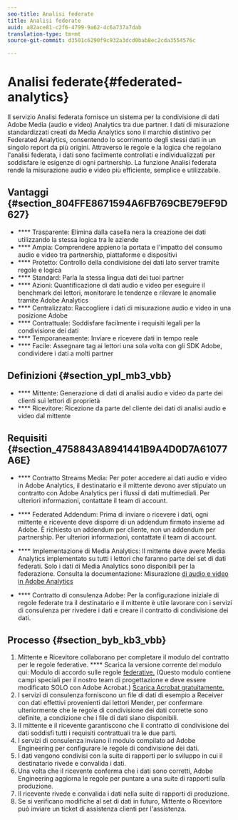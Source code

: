 ```yaml
---
seo-title: Analisi federate
title: Analisi federate
uuid: a82ace81-c2f6-4799-9a62-4c6a737a7dab
translation-type: tm+mt
source-git-commit: d3501c6290f9c932a3dcd0bab8ec2cda3554576c

---
```



# Analisi federate{#federated-analytics}

Il servizio Analisi federata fornisce un sistema per la condivisione di dati Adobe Media (audio e video) Analytics tra due partner. I dati di misurazione standardizzati creati da Media Analytics sono il marchio distintivo per Federated Analytics, consentendo lo scorrimento degli stessi dati in un singolo report da più origini. Attraverso le regole e la logica che regolano l'analisi federata, i dati sono facilmente controllati e individualizzati per soddisfare le esigenze di ogni partnership. La funzione Analisi federata rende la misurazione audio e video più efficiente, semplice e utilizzabile.

## Vantaggi {#section_804FFE8671594A6FB769CBE79EF9D627}

* **** Trasparente: Elimina dalla casella nera la creazione dei dati utilizzando la stessa logica tra le aziende
* **** Ampia: Comprendere appieno la portata e l'impatto del consumo audio e video tra partnership, piattaforme e dispositivi
* **** Protetto: Controllo della condivisione dei dati lato server tramite regole e logica
* **** Standard: Parla la stessa lingua dati dei tuoi partner
* **** Azioni: Quantificazione di dati audio e video per eseguire il benchmark dei lettori, monitorare le tendenze e rilevare le anomalie tramite Adobe Analytics
* **** Centralizzato: Raccogliere i dati di misurazione audio e video in una posizione Adobe
* **** Contrattuale: Soddisfare facilmente i requisiti legali per la condivisione dei dati
* **** Temporaneamente: Inviare e ricevere dati in tempo reale
* **** Facile: Assegnare tag ai lettori una sola volta con gli SDK Adobe, condividere i dati a molti partner

## Definizioni {#section_ypl_mb3_vbb}

* **** Mittente: Generazione di dati di analisi audio e video da parte dei clienti sui lettori di proprietà
* **** Ricevitore: Ricezione da parte del cliente dei dati di analisi audio e video dal mittente

## Requisiti {#section_4758843A8941441B9A4D0D7A61077A6E}

* **** Contratto Streams Media: Per poter accedere ai dati audio e video in Adobe Analytics, il destinatario e il mittente devono aver stipulato un contratto con Adobe Analytics per i flussi di dati multimediali. Per ulteriori informazioni, contattate il team di account.
* **** Federated Addendum: Prima di inviare o ricevere i dati, ogni mittente e ricevente deve disporre di un addendum firmato insieme ad Adobe. È richiesto un addendum per cliente, non un addendum per partnership. Per ulteriori informazioni, contattate il team di account.
* **** Implementazione di Media Analytics: Il mittente deve avere Media Analytics implementato su tutti i lettori che faranno parte del set di dati federati. Solo i dati di Media Analytics sono disponibili per la federazione. Consulta la documentazione: Misurazione [di audio e video in Adobe Analytics](media-overview.md)

* **** Contratto di consulenza Adobe: Per la configurazione iniziale di regole federate tra il destinatario e il mittente è utile lavorare con i servizi di consulenza per rivedere i dati e creare il contratto di condivisione dei dati.

## Processo {#section_byb_kb3_vbb}

1. Mittente e Ricevitore collaborano per completare il modulo del contratto per le regole federative. **** Scarica la versione corrente del modulo qui: Modulo di accordo sulle regole [federative.](/assets/federated_analytics_form.pdf) (Questo modulo contiene campi speciali per il nostro team di progettazione e deve essere modificato SOLO con Adobe Acrobat.) [Scarica Acrobat gratuitamente.](https://get.adobe.com/reader/)
1. I servizi di consulenza forniscono un file di dati di esempio a Receiver con dati effettivi provenienti dai lettori Mender, per confermare ulteriormente che le regole di condivisione dei dati corrette sono definite, a condizione che i file di dati siano disponibili.
1. Il mittente e il ricevente garantiscono che il contratto di condivisione dei dati soddisfi tutti i requisiti contrattuali tra le due parti.
1. I servizi di consulenza inviano il modulo compilato ad Adobe Engineering per configurare le regole di condivisione dei dati.
1. I dati vengono condivisi con la suite di rapporti per lo sviluppo in cui il destinatario rivede e convalida i dati.
1. Una volta che il ricevente conferma che i dati sono corretti, Adobe Engineering aggiorna le regole per puntare a una suite di rapporti sulla produzione.
1. Il ricevente rivede e convalida i dati nella suite di rapporti di produzione.
1. Se si verificano modifiche al set di dati in futuro, Mittente o Ricevitore può inviare un ticket di assistenza clienti per l'assistenza.

